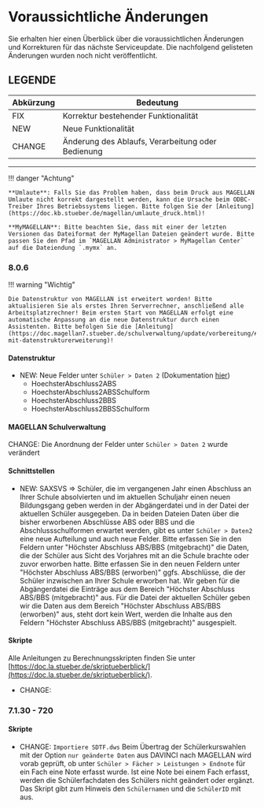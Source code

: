 # Voraussichtliche Änderungen

Sie erhalten hier einen Überblick über die voraussichtlichen Änderungen und Korrekturen für das nächste Serviceupdate. Die nachfolgend gelisteten Änderungen wurden noch nicht veröffentlicht.

## LEGENDE

Abkürzung | Bedeutung
--------- | ---------
FIX       | Korrektur bestehender Funktionalität
NEW       | Neue Funktionalität
CHANGE    | Änderung des Ablaufs, Verarbeitung oder Bedienung

---

!!! danger "Achtung"

    **Umlaute**: Falls Sie das Problem haben, dass beim Druck aus MAGELLAN Umlaute nicht korrekt dargestellt werden, kann die Ursache beim ODBC-Treiber Ihres Betriebssystems liegen. Bitte folgen Sie der [Anleitung](https://doc.kb.stueber.de/magellan/umlaute_druck.html)!

    **MyMAGELLAN**: Bitte beachten Sie, dass mit einer der letzten Versionen das Dateiformat der MyMagellan Dateien geändert wurde. Bitte passen Sie den Pfad im `MAGELLAN Administrator > MyMagellan Center` auf die Dateiendung `.mymx` an.

### 8.0.6

!!! warning "Wichtig"

    Die Datenstruktur von MAGELLAN ist erweitert worden! Bitte aktualisieren Sie als erstes Ihren Serverrechner, anschließend alle Arbeitsplatzrechner! Beim ersten Start von MAGELLAN erfolgt eine automatische Anpassung an die neue Datenstruktur durch einen Assistenten. Bitte befolgen Sie die [Anleitung](https://doc.magellan7.stueber.de/schulverwaltung/update/vorbereitung/#updates-mit-datenstrukturerweiterung)!

#### Datenstruktur

* NEW: Neue Felder unter `Schüler > Daten 2` (Dokumentation [hier](https://doc.magellan7-toolbox.stueber.de/datenstruktur/version8/tabellen/Schueler/))
  * HoechsterAbschluss2ABS
  * HoechsterAbschluss2ABSSchulform
  * HoechsterAbschluss2BBS
  * HoechsterAbschluss2BBSSchulform

#### MAGELLAN Schulverwaltung

CHANGE: Die Anordnung der Felder unter `Schüler > Daten 2` wurde verändert

#### Schnittstellen

* NEW: SAXSVS => Schüler, die im vergangenen Jahr einen Abschluss an Ihrer Schule absolvierten und im aktuellen Schuljahr einen neuen Bildungsgang geben werden in der Abgängerdatei und in der Datei der aktuellen Schüler ausgegeben. Da in beiden Dateien Daten über die bisher erworbenen Abschlüsse ABS oder BBS und die Abschlussschulformen erwartet werden, gibt es unter `Schüler > Daten2` eine neue Aufteilung und auch neue Felder. Bitte erfassen Sie in den Feldern unter "Höchster Abschluss ABS/BBS (mitgebracht)" die Daten, die der Schüler aus Sicht des Vorjahres mit an die Schule brachte oder zuvor erworben hatte. Bitte erfassen Sie in den neuen Feldern unter "Höchster Abschluss ABS/BBS (erworben)" ggfs. Abschlüsse, die der Schüler inzwischen an Ihrer Schule erworben hat. 
Wir geben für die Abgängerdatei die Einträge aus dem Bereich "Höchster Abschluss ABS/BBS (mitgebracht)" aus. Für die Datei der aktuellen Schüler geben wir die Daten aus dem Bereich "Höchster Abschluss ABS/BBS (erworben)" aus, steht dort kein Wert, werden die Inhalte aus den Feldern "Höchster Abschluss ABS/BBS (mitgebracht)" ausgespielt.

#### Skripte

Alle Anleitungen zu Berechnungsskripten finden Sie unter [https://doc.la.stueber.de/skriptueberblick/](https://doc.la.stueber.de/skriptueberblick/).

* CHANGE: 

### 7.1.30 - 720

#### Skripte

* CHANGE: `Importiere SDTF.dws` Beim Übertrag der Schülerkurswahlen mit der Option `nur geänderte Daten` aus DAVINCI nach MAGELLAN wird vorab geprüft, ob unter `Schüler > Fächer > Leistungen > Endnote` für ein Fach eine Note erfasst wurde. Ist eine Note bei einem Fach erfasst, werden die Schülerfachdaten des Schülers nicht geändert oder ergänzt. Das Skript gibt zum Hinweis den `Schülernamen` und die `SchülerID` mit aus. 